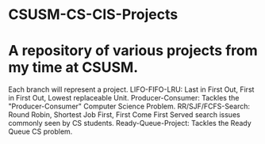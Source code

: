 # CSUSM-CS-CIS-Projects
# A repository of various projects from my time at CSUSM.
Each branch will represent a project. 
LIFO-FIFO-LRU: Last in First Out, First in First Out, Lowest replaceable Unit.
Producer-Consumer: Tackles the "Producer-Consumer" Computer Science Problem.
RR/SJF/FCFS-Search: Round Robin, Shortest Job First, First Come First Served search issues commonly seen by CS students.
Ready-Queue-Project: Tackles the Ready Queue CS problem.
